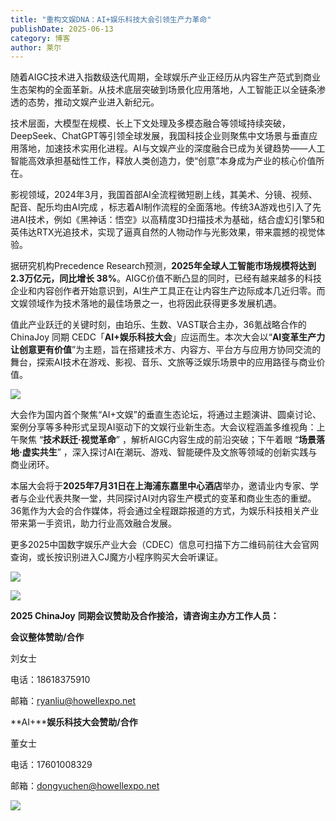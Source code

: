 ```yaml
---
title: "重构文娱DNA：AI+娱乐科技大会引领生产力革命"
publishDate: 2025-06-13
category: 博客
author: 莱尔
---
```


随着AIGC技术进入指数级迭代周期，全球娱乐产业正经历从内容生产范式到商业生态架构的全面革新。从技术底层突破到场景化应用落地，人工智能正以全链条渗透的态势，推动文娱产业进入新纪元。

技术层面，大模型在规模、长上下文处理及多模态融合等领域持续突破，DeepSeek、ChatGPT等引领全球发展，我国科技企业则聚焦中文场景与垂直应用落地，加速技术实用化进程。AI与文娱产业的深度融合已成为关键趋势——人工智能高效承担基础性工作，释放人类创造力，使“创意”本身成为产业的核心价值所在。

影视领域，2024年3月，我国首部AI全流程微短剧上线，其美术、分镜、视频、配音、配乐均由AI完成 ，标志着AI制作流程的全面落地。传统3A游戏也引入了先进AI技术，例如《黑神话：悟空》以高精度3D扫描技术为基础，结合虚幻引擎5和英伟达RTX光追技术，实现了逼真自然的人物动作与光影效果，带来震撼的视觉体验。

据研究机构Precedence Research预测，**2025年全球人工智能市场规模将达到2.3万亿元，同比增长 38%**。AIGC价值不断凸显的同时，已经有越来越多的科技企业和内容创作者开始意识到，AI生产工具正在让内容生产边际成本几近归零。而文娱领域作为技术落地的最佳场景之一，也将因此获得更多发展机遇。

值此产业跃迁的关键时刻，由珀乐、生数、VAST联合主办，36氪战略合作的ChinaJoy 同期 CEDC「**AI+娱乐科技大会**」应运而生。本次大会以“**AI变革生产力 让创意更有价值**”为主题，旨在搭建技术方、内容方、平台方与应用方协同交流的舞台，探索AI技术在游戏、影视、音乐、文旅等泛娱乐场景中的应用路径与商业价值。

![](https://ec-net-1251389766.cos.ap-shanghai.myqcloud.com/wp-content/uploads/2025/06/20250613121949299.png)

大会作为国内首个聚焦“AI+文娱”的垂直生态论坛，将通过主题演讲、圆桌讨论、案例分享等多种形式呈现AI驱动下的文娱行业新生态。大会议程涵盖多维视角：上午聚焦 “**技术跃迁·视觉革命**” ，解析AIGC内容生成的前沿突破；下午着眼 “**场景落地·虚实共生**” ，深入探讨AI在潮玩、游戏、智能硬件及文旅等领域的创新实践与商业闭环。

本届大会将于**2025年7月31日在上海浦东嘉里中心酒店**举办，邀请业内专家、学者与企业代表共聚一堂，共同探讨AI对内容生产模式的变革和商业生态的重塑。36氪作为大会的合作媒体，将会通过全程跟踪报道的方式，为娱乐科技相关产业带来第一手资讯，助力行业高效融合发展。

更多2025中国数字娱乐产业大会（CDEC）信息可扫描下方二维码前往大会官网查询，或长按识别进入CJ魔方小程序购买大会听课证。

![](https://ec-net-1251389766.cos.ap-shanghai.myqcloud.com/wp-content/uploads/2025/06/20250613121953449.png)

![](https://ec-net-1251389766.cos.ap-shanghai.myqcloud.com/wp-content/uploads/2025/06/20250613121955407.png)

**2025 ChinaJoy** **同期会议赞助及合作接洽，请咨询主办方工作人员：**

**会议整体赞助/合作**

刘女士

电话：18618375910

邮箱：ryanliu@howellexpo.net

**AI+****娱乐科技大会赞助/合作**

董女士

电话：17601008329

邮箱：dongyuchen@howellexpo.net  

![](https://ec-net-1251389766.cos.ap-shanghai.myqcloud.com/wp-content/uploads/2025/06/20250613122754461-1024x775.png)
